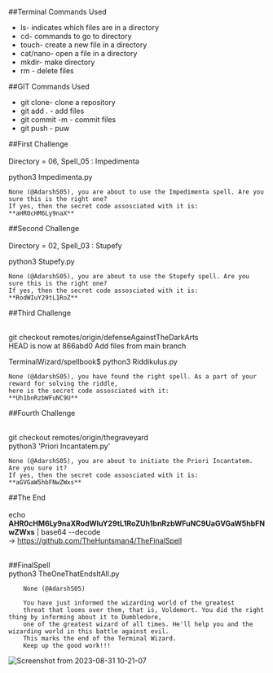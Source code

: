 ##Terminal Commands Used

* ls- indicates which files are in a directory
* cd- commands to go to directory
* touch- create a new file in a directory
* cat/nano- open a file in a directory
* mkdir- make directory
* rm - delete files

##GIT Commands Used

* git clone- clone a repository
* git add . - add files 
* git commit -m - commit files
* git push - puw
   
  


##First Challenge<br/><br/>
Directory = 06, Spell_05 : Impedimenta<br/>

python3 Impedimenta.py<br/>


    None (@AdarshS05), you are about to use the Impedimenta spell. Are you sure this is the right one?
    If yes, then the secret code assosciated with it is:
    **aHR0cHM6Ly9naX**

 
##Second Challenge<br/><br/>
Directory = 02, Spell_03 : Stupefy<br/>

python3 Stupefy.py<br/>


    None (@AdarshS05), you are about to use the Stupefy spell. Are you sure this is the right one?
    If yes, then the secret code assosciated with it is:
    **RodWIuY29tL1RoZ**


##Third Challenge<br/><br/>

git checkout remotes/origin/defenseAgainstTheDarkArts<br/>
HEAD is now at 866abd0 Add files from main branch<br/>

TerminalWizard/spellbook$ python3 Riddikulus.py<br/>

    None (@AdarshS05), you have found the right spell. As a part of your reward for solving the riddle,
    here is the secret code assosciated with it: 
    **Uh1bnRzbWFuNC9U**
    


##Fourth Challenge<br/><br/>

git checkout remotes/origin/thegraveyard<br/>
python3 'Priori Incantatem.py' <br/>

    None (@AdarshS05), you are about to initiate the Priori Incantatem. Are you sure it?
    If yes, then the secret code assosciated with it is:
    **aGVGaW5hbFNwZWxs**
    
##The End<br/><br/>
echo **AHR0cHM6Ly9naXRodWIuY29tL1RoZUh1bnRzbWFuNC9UaGVGaW5hbFNwZWxs** | base64 --decode<br/>
 -> https://github.com/TheHuntsman4/TheFinalSpell<br/><br/>

##FinalSpell<br/>
python3 TheOneThatEndsItAll.py<br/>

        None (@AdarshS05)

        You have just informed the wizarding world of the greatest
        threat that looms over them, that is, Voldemort. You did the right thing by informing about it to Dumbledore, 
        one of the greatest wizard of all times. He'll help you and the wizarding world in this battle against evil.
        This marks the end of the Terminal Wizard. 
        Keep up the good work!!!
        
![Screenshot from 2023-08-31 10-21-07](https://github.com/AdarshS05/amfoss-tasks/assets/143167833/ae4692b7-c84a-4833-a405-26ba771ee0f0)



